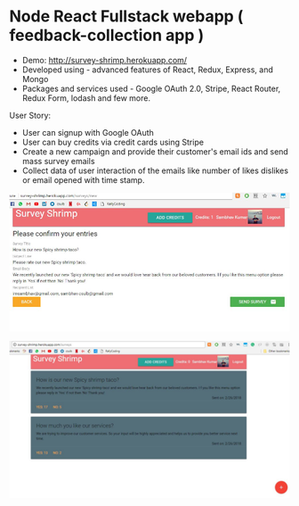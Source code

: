 # Node React Fullstack webapp ( feedback-collection app )

+ Demo: http://survey-shrimp.herokuapp.com/
+ Developed using - advanced features of React, Redux, Express, and Mongo
+ Packages and services used - Google OAuth 2.0, Stripe, React Router, Redux Form, lodash and few more.

User Story: 
- User can signup with Google OAuth
- User can buy credits via credit cards using Stripe 
- Create a new campaign and provide their customer's email ids and send mass survey emails 
- Collect data of user interaction of the emails like number of likes dislikes or email opened with time stamp. 

![Alt text](/2.jpg?raw=true "Adding a Campaign")

![Alt text](/3.jpg?raw=true "Dashboard of User")

